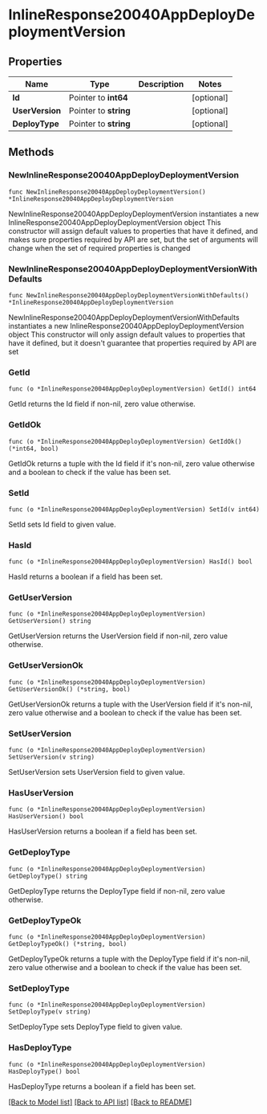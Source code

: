 # InlineResponse20040AppDeployDeploymentVersion

## Properties

Name | Type | Description | Notes
------------ | ------------- | ------------- | -------------
**Id** | Pointer to **int64** |  | [optional] 
**UserVersion** | Pointer to **string** |  | [optional] 
**DeployType** | Pointer to **string** |  | [optional] 

## Methods

### NewInlineResponse20040AppDeployDeploymentVersion

`func NewInlineResponse20040AppDeployDeploymentVersion() *InlineResponse20040AppDeployDeploymentVersion`

NewInlineResponse20040AppDeployDeploymentVersion instantiates a new InlineResponse20040AppDeployDeploymentVersion object
This constructor will assign default values to properties that have it defined,
and makes sure properties required by API are set, but the set of arguments
will change when the set of required properties is changed

### NewInlineResponse20040AppDeployDeploymentVersionWithDefaults

`func NewInlineResponse20040AppDeployDeploymentVersionWithDefaults() *InlineResponse20040AppDeployDeploymentVersion`

NewInlineResponse20040AppDeployDeploymentVersionWithDefaults instantiates a new InlineResponse20040AppDeployDeploymentVersion object
This constructor will only assign default values to properties that have it defined,
but it doesn't guarantee that properties required by API are set

### GetId

`func (o *InlineResponse20040AppDeployDeploymentVersion) GetId() int64`

GetId returns the Id field if non-nil, zero value otherwise.

### GetIdOk

`func (o *InlineResponse20040AppDeployDeploymentVersion) GetIdOk() (*int64, bool)`

GetIdOk returns a tuple with the Id field if it's non-nil, zero value otherwise
and a boolean to check if the value has been set.

### SetId

`func (o *InlineResponse20040AppDeployDeploymentVersion) SetId(v int64)`

SetId sets Id field to given value.

### HasId

`func (o *InlineResponse20040AppDeployDeploymentVersion) HasId() bool`

HasId returns a boolean if a field has been set.

### GetUserVersion

`func (o *InlineResponse20040AppDeployDeploymentVersion) GetUserVersion() string`

GetUserVersion returns the UserVersion field if non-nil, zero value otherwise.

### GetUserVersionOk

`func (o *InlineResponse20040AppDeployDeploymentVersion) GetUserVersionOk() (*string, bool)`

GetUserVersionOk returns a tuple with the UserVersion field if it's non-nil, zero value otherwise
and a boolean to check if the value has been set.

### SetUserVersion

`func (o *InlineResponse20040AppDeployDeploymentVersion) SetUserVersion(v string)`

SetUserVersion sets UserVersion field to given value.

### HasUserVersion

`func (o *InlineResponse20040AppDeployDeploymentVersion) HasUserVersion() bool`

HasUserVersion returns a boolean if a field has been set.

### GetDeployType

`func (o *InlineResponse20040AppDeployDeploymentVersion) GetDeployType() string`

GetDeployType returns the DeployType field if non-nil, zero value otherwise.

### GetDeployTypeOk

`func (o *InlineResponse20040AppDeployDeploymentVersion) GetDeployTypeOk() (*string, bool)`

GetDeployTypeOk returns a tuple with the DeployType field if it's non-nil, zero value otherwise
and a boolean to check if the value has been set.

### SetDeployType

`func (o *InlineResponse20040AppDeployDeploymentVersion) SetDeployType(v string)`

SetDeployType sets DeployType field to given value.

### HasDeployType

`func (o *InlineResponse20040AppDeployDeploymentVersion) HasDeployType() bool`

HasDeployType returns a boolean if a field has been set.


[[Back to Model list]](../README.md#documentation-for-models) [[Back to API list]](../README.md#documentation-for-api-endpoints) [[Back to README]](../README.md)


